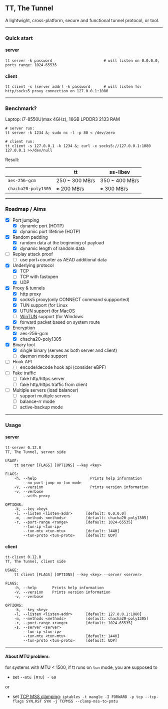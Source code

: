 ## TT, The Tunnel
A lightwight, cross-platform, secure and functional tunnel protocol, or tool.

----
### Quick start
#### server

    tt server -k password                       # will listen on 0.0.0.0, ports range: 1024-65535

#### client

    tt client -s [server addr] -k password      # will listen for http/socks5 proxy connection on 127.0.0.1:1080

----
### Benchmark?
Laptop: i7-8550U(max 4GHz), 16GB LPDDR3 2133 RAM 
	
	# server run:
	tt server -k 1234 &; sudo nc -l -p 80 < /dev/zero

	# client run:
	tt client -s 127.0.0.1 -k 1234 &; curl -x socks5://127.0.0.1:1080 127.0.0.1 >>/dev/null

Result:

|| tt | ss-libev|
|----|----|----|
|```aes-256-gcm```| 250 ~ 300 MB/s | 350 ~ 400 MB/s |
|```chacha20-poly1305```| ≈ 200 MB/s | ≈ 300 MB/s |

----
### Roadmap / Aims
- [x] Port jumping
    - [x] dynamic port (HOTP)
    - [x] dynamic port lifetime (HOTP)
- [x] Random padding
    - [x] random data at the beginning of payload
    - [x] dynamic length of random data
- [ ] Replay attack proof
	- [ ] use port+counter as AEAD additional data
- [x] Underlying protocol
    - [x] TCP
    - [ ] TCP with fastopen
    - [x] UDP
- [x] Proxy & tunnels 
    - [x] http proxy
    - [x] socks5 proxy(only CONNECT command suppported)
    - [x] TUN support (for Linux
	- [x] UTUN support (for MacOS
	- [ ] [WinTUN](https://www.wintun.net/) support (for Windows
	- [x] forward packet based on system route
- [x] Encryption
    - [x] aes-256-gcm
    - [x] chacha20-poly1305
- [x] Binary tool
    - [x] single binary (serves as both server and client)
    - [ ] daemon mode support
- [ ] Hook API 
    - [ ] encode/decode hook api (consider eBPF)
- [ ] Fake traffic
    - [ ] fake http/https server
    - [ ] fake http/https traffic from client
- [ ] Multiple servers (load balancer)
    - [ ] support multiple servers
	- [ ] balance-rr mode
	- [ ] active-backup mode

----
### Usage 
#### server
```
tt-server 0.12.0
TT, The Tunnel, server side

USAGE:
    tt server [FLAGS] [OPTIONS] --key <key>

FLAGS:
    -h, --help                        Prints help information
        --no-port-jump-on-tun-mode
    -V, --version                     Prints version information
    -v, --verbose
        --with-proxy

OPTIONS:
    -k, --key <key>
    -l, --listen <listen-addr>      [default: 0.0.0.0]
    -m, --methods <methods>         [default: chacha20-poly1305]
    -r, --port-range <range>        [default: 1024-65535]
        --tun-ip <tun-ip>
        --tun-mtu <tun-mtu>         [default: 1440]
        --tun-proto <tun-proto>     [default: UDP]
```

#### client
```
tt-client 0.12.0
TT, The Tunnel, client side

USAGE:
    tt client [FLAGS] [OPTIONS] --key <key> --server <server>

FLAGS:
    -h, --help       Prints help information
    -V, --version    Prints version information
    -v, --verbose

OPTIONS:
    -k, --key <key>
    -l, --listen <listen-addr>      [default: 127.0.0.1:1080]
    -m, --methods <methods>         [default: chacha20-poly1305]
    -r, --port-range <range>        [default: 1024-65535]
    -s, --server <server>
        --tun-ip <tun-ip>
        --tun-mtu <tun-mtu>         [default: 1440]
        --tun-proto <tun-proto>     [default: UDP]
```

----
#### About MTU problem:

for systems with MTU < 1500, if tt runs on ```tun``` mode, you are supposed to
* set ```--mtu [MTU] - 60```

or

* set [TCP MSS clamping](https://www.tldp.org/HOWTO/Adv-Routing-HOWTO/lartc.cookbook.mtu-mss.html): ```iptables -t mangle -I FORWARD -p tcp --tcp-flags SYN,RST SYN -j TCPMSS --clamp-mss-to-pmtu```

